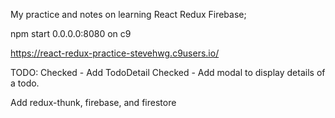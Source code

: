 My practice and notes on learning React Redux Firebase;

npm start 0.0.0.0:8080 on c9

https://react-redux-practice-stevehwg.c9users.io/

TODO:
Checked - Add TodoDetail
Checked - Add modal to display details of a todo.

Add redux-thunk, firebase, and firestore